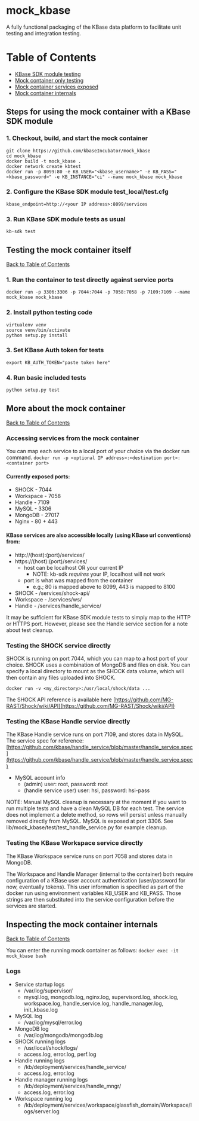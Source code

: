 # mock_kbase
A fully functional packaging of the KBase data platform 
to facilitate unit testing and integration testing.

<a name="toc"></a>
# Table of Contents  
* [KBase SDK module testing](#sdk_test)  
* [Mock container only testing](#mock_test)
* [Mock container services exposed](#mock_services)
* [Mock container internals](#mock_inspect)  

<a name="sdk_test"></a>
## Steps for using the mock container with a KBase SDK module

### 1. Checkout, build, and start the mock container
```
git clone https://github.com/kbaseIncubator/mock_kbase
cd mock_kbase
docker build -t mock_kbase .
docker network create kbtest
docker run -p 8099:80 -e KB_USER="<kbase_username>" -e KB_PASS="<kbase_password>" -e KB_INSTANCE="ci" --name mock_kbase mock_kbase
```

### 2. Configure the KBase SDK module test_local/test.cfg
```kbase_endpoint=http://<your IP address>:8099/services```

### 3. Run KBase SDK module tests as usual
```kb-sdk test```

<a name="mock_test"></a>
## Testing the mock container itself
[Back to Table of Contents](#toc)

### 1. Run the container to test directly against service ports
```docker run -p 3306:3306 -p 7044:7044 -p 7058:7058 -p 7109:7109 --name mock_kbase mock_kbase```

### 2. Install python testing code
```
virtualenv venv
source venv/bin/activate
python setup.py install
```

### 3. Set KBase Auth token for tests
```export KB_AUTH_TOKEN="paste token here"```

### 4. Run basic included tests
```python setup.py test```

<a name="mock_services"></a>
## More about the mock container
[Back to Table of Contents](#toc)

### Accessing services from the mock container
  You can map each service to a local port of your choice via the docker run command.
  ```docker run -p <optional IP address>:<destination port>:<container port>```

#### Currently exposed ports:
  * SHOCK - 7044
  * Workspace - 7058
  * Handle - 7109
  * MySQL - 3306
  * MongoDB - 27017
  * Nginx - 80 + 443

#### KBase services are also accessible locally (using KBase url conventions) from:
  * http://(host):(port)/services/
  * https://(host):(port)/services/
      - host can be localhost OR your current IP
          - NOTE: kb-sdk *requires* your IP, localhost will not work
      - port is what was mapped from the container
          - e.g.; 80 is mapped above to 8099, 443 is mapped to 8100
  * SHOCK - /services/shock-api/
  * Workspace - /services/ws/
  * Handle - /services/handle_service/
  
  It may be sufficient for KBase SDK module tests to simply map to the
  HTTP or HTTPS port.  However, please see the Handle service section
  for a note about test cleanup.

### Testing the SHOCK service directly
  SHOCK is running on port 7044, which you can map to a host port of your choice.
  SHOCK uses a combination of MongoDB and files on disk.  You can specify a local
  directory to mount as the SHOCK data volume, which will then contain any files
  uploaded into SHOCK.
  
  ```docker run -v <my_directory>:/usr/local/shock/data ...```
  
  The SHOCK API reference is available here [https://github.com/MG-RAST/Shock/wiki/API](https://github.com/MG-RAST/Shock/wiki/API)

### Testing the KBase Handle service directly
  The KBase Handle service runs on port 7109, and stores data in MySQL.
  The service spec for reference: [https://github.com/kbase/handle_service/blob/master/handle_service.spec](https://github.com/kbase/handle_service/blob/master/handle_service.spec)

  * MySQL account info
    - (admin) user: root, password: root
    - (handle service user) user: hsi, password: hsi-pass

  NOTE: Manual MySQL cleanup is necessary at the moment if you want to run
  multiple tests and have a clean MySQL DB for each test.  The service does
  not implement a delete method, so rows will persist unless manually removed
  directly from MySQL.  MySQL is exposed at port 3306.
  See lib/mock_kbase/test/test_handle_service.py for example cleanup.

### Testing the KBase Workspace service directly
  The KBase Workspace service runs on port 7058 and stores data in MongoDB.
  
  The Workspace and Handle Manager (internal to the container) both require 
  configuration of a KBase user account authentication (user/password for now, 
  eventually tokens).  This user information is specified as part of the docker 
  run using environment variables KB_USER and KB_PASS.  Those strings are then 
  substituted into the service configuration before the services are started.

<a name="mock_inspect"></a>
## Inspecting the mock container internals
[Back to Table of Contents](#toc)

You can enter the running mock container as follows:
```docker exec -it mock_kbase bash```

### Logs
* Service startup logs 
    - /var/log/supervisor/
    - mysql.log, mongodb.log, nginx.log, supervisord.log, 
      shock.log, workspace.log, handle\_service.log, handle\_manager.log,
      init\_kbase.log
* MySQL log
    - /var/log/mysql/error.log
* MongoDB log
    - /var/log/mongodb/mongodb.log
* SHOCK running logs 
    - /usr/local/shock/logs/
    - access.log, error.log, perf.log
* Handle running logs
    - /kb/deployment/services/handle_service/
    - access.log, error.log
* Handle manager running logs
    - /kb/deployment/services/handle_mngr/
    - access.log, error.log
* Workspace running log
    - /kb/deployment/services/workspace/glassfish_domain/Workspace/logs/server.log